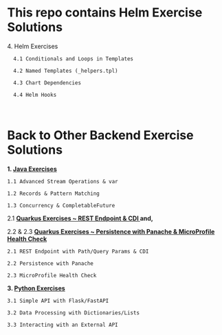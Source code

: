 <H1> This repo contains Helm Exercise Solutions</H1>
  4. Helm Exercises


      4.1 Conditionals and Loops in Templates
     
      4.2 Named Templates (_helpers.tpl)
     
      4.3 Chart Dependencies
     
      4.4 Helm Hooks

<BR>

<H1>Back to Other Backend Exercise Solutions</H1>

**1. <a href = "https://github.com/sunaina-kapadne/preliminary.git"> Java Exercises </a>**

    1.1 Advanced Stream Operations & var
    
    1.2 Records & Pattern Matching
    
    1.3 Concurrency & CompletableFuture


2.1 **<a href="https://github.com/sunaina-kapadne/restendpoint"> Quarkus Exercises ~ REST Endpoint & CDI </a> and,** 

2.2 & 2.3 **<a href ="https://github.com/sunaina-kapadne/persistence"> Quarkus Exercises ~ Persistence with Panache &  MicroProfile Health Check </a>**

    2.1 REST Endpoint with Path/Query Params & CDI
   
    2.2 Persistence with Panache
    
    2.3 MicroProfile Health Check

**3. <a href ="https://github.com/sunaina-kapadne/python_exercises"> Python Exercises </a>**

    3.1 Simple API with Flask/FastAPI

    3.2 Data Processing with Dictionaries/Lists
 
    3.3 Interacting with an External API

 
